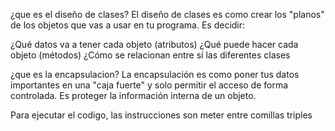 ¿que es el diseño de clases?
El diseño de clases es como crear los "planos" de los objetos que vas a usar en tu programa. Es decidir:

¿Qué datos va a tener cada objeto (atributos)
¿Qué puede hacer cada objeto (métodos)
¿Cómo se relacionan entre sí las diferentes clases

¿que es la encapsulacion?
La encapsulación es como poner tus datos importantes en una "caja fuerte" y solo permitir el acceso de forma controlada. Es proteger la información interna de un objeto.

Para ejecutar el codigo, las instrucciones son meter entre comillas triples